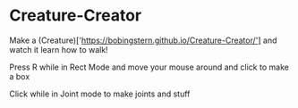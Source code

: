 # Creature-Creator
Make a (Creature)['https://bobingstern.github.io/Creature-Creator/'] and watch it learn how to walk!

Press R while in Rect Mode and move your mouse around and click to make a box

Click while in Joint mode to make joints and stuff
